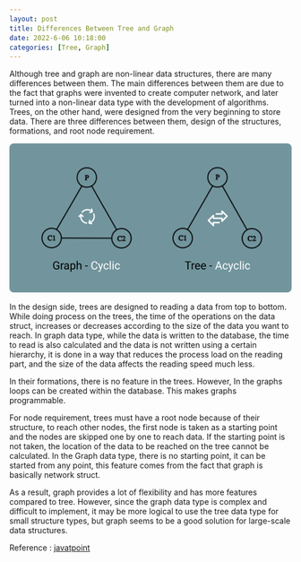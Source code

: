 ```yaml
---
layout: post
title: Differences Between Tree and Graph
date: 2022-6-06 10:18:00
categories: [Tree, Graph]
---
```


Although tree and graph are non-linear data structures, there are many differences between them. The main differences between them are due to the fact that graphs were invented to create computer network, and later turned into a non-linear data type with the development of algorithms. Trees, on the other hand, were designed from the very beginning to store data. There are three differences between them, design of the structures, formations, and root node requirement.

![alt](https://raw.githubusercontent.com/emirhanpehlevan/emirhanpehlevan.github.io/main/assets/graph-vs-tree.png)

In the design side, trees are designed to reading a data from top to bottom. While doing process on the trees, the time of the operations on the data struct, increases or decreases according to the size of the data you want to reach. In graph data type, while the data is written to the database, the time to read is also calculated and the data is not written using a certain hierarchy, it is done in a way that reduces the process load on the reading part, and the size of the data affects the reading speed much less.

In their formations, there is no feature in the trees. However, In the graphs loops can be created within the database. This makes graphs programmable.

For node requirement, trees must have a root node because of their structure, to reach other nodes, the first node is taken as a starting point and the nodes are skipped one by one to reach data. If the starting point is not taken, the location of the data to be reached on the tree cannot be calculated. In the Graph data type, there is no starting point, it can be started from any point, this feature comes from the fact that graph is basically network struct.

As a result, graph provides a lot of flexibility and has more features compared to tree. However, since the graph data type is complex and difficult to implement, it may be more logical to use the tree data type for small structure types, but graph seems to be a good solution for large-scale data structures.

Reference : [javatpoint](https://www.javatpoint.com/tree-vs-graph-data-structure)
